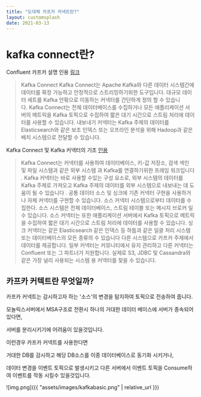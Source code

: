 ```yaml
---
title: "도대체 카프카 커넥트란?"
layout: customsplash
date: 2021-03-13
---
```

# kafka connect란?

Confluent 카프카 설명 인용 [링크](https://docs.confluent.io/3.0.1/connect/intro.html)

> Kafka Connect
Kafka Connect는 Apache Kafka와 다른 데이터 시스템간에 데이터를 확장 가능하고 안정적으로 스트리밍하기위한 도구입니다. 대규모 데이터 세트를 Kafka 안팎으로 이동하는 커넥터를 간단하게 정의 할 수 있습니다. Kafka Connect는 전체 데이터베이스를 수집하거나 모든 애플리케이션 서버의 메트릭을 Kafka 토픽으로 수집하여 짧은 대기 시간으로 스트림 처리에 데이터를 사용할 수 있습니다. 내보내기 커넥터는 Kafka 주제의 데이터를 Elasticsearch와 같은 보조 인덱스 또는 오프라인 분석을 위해 Hadoop과 같은 배치 시스템으로 전달할 수 있습니다.

Kafka Connect 및 Kafka 커넥터의 기초 [인용](https://www.baeldung.com/kafka-connectors-guide)

> Kafka Connect는 커넥터를 사용하여 데이터베이스, 키-값 저장소, 검색 색인 및 파일 시스템과 같은 외부 시스템 과 Kafka를 연결하기위한 프레임 워크입니다 .
Kafka 커넥터는 바로 사용할 수있는 구성 요소로, 외부 시스템의 데이터를 Kafka 주제로 가져오고 Kafka 주제의 데이터를 외부 시스템으로 내보내는 데 도움이 될 수 있습니다 . 공통 데이터 소스 및 싱크에 기존 커넥터 구현을 사용하거나 자체 커넥터를 구현할 수 있습니다.
소스 커넥터 시스템으로부터 데이터를 수집한다. 소스 시스템은 전체 데이터베이스, 스트림 테이블 또는 메시지 브로커 일 수 있습니다. 소스 커넥터는 또한 애플리케이션 서버에서 Kafka 토픽으로 메트릭을 수집하여 짧은 대기 시간으로 스트림 처리에 데이터를 사용할 수 있습니다.
싱크 커넥터는 같은 Elasticsearch 같은 인덱스 등 하둡과 같은 일괄 처리 시스템 또는 데이터베이스의 모든 종류의 수 있습니다 다른 시스템으로 카프카 주제에서 데이터를 제공합니다.
일부 커넥터는 커뮤니티에서 유지 관리하고 다른 커넥터는 Confluent 또는 그 파트너가 지원합니다. 실제로 S3, JDBC 및 Cassandra와 같은 가장 널리 사용되는 시스템 용 커넥터를 찾을 수 있습니다.

## 카프카 커텍트란 무엇일까?

카프카 커넥트는 감시하고자 하는 '소스'의 변경을 탐지하여 토픽으로 전송하여 줍니다.

모놀릭스서버에서 MSA구조로 전환시 하나의 거대한 데이터 베이스에 서버가 종속되어있다면,

서버를 분리시키기에 어려움이 있을것입니다.

이런경우 카프카 커넥트를 사용한다면

거대한 DB를 감시하고 해당 DB소스를 이종 데이터베이스로 동기화 시키거나,

데이터 변경을 이벤트 토픽으로 발생시키고  다른 서버에서 이벤트 토픽을 Consume하여 이벤트를 작동 시킬수 있을것입니다.

![img.png]({{ "assets/images/kafkabasic.png" | relative_url }})   
